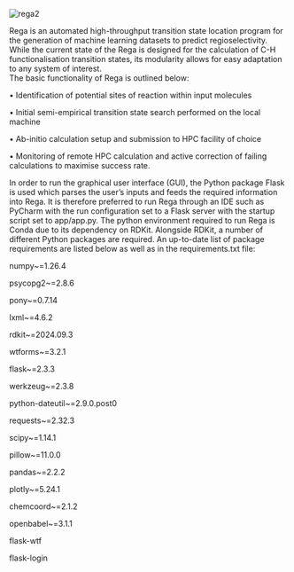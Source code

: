 
![rega2](https://github.com/user-attachments/assets/223390c6-206f-4128-aec5-6bf1caf027d2)

Rega is an automated high-throughput transition state location program for the generation of machine learning datasets to predict regioselectivity. While the current state of the Rega is designed for the calculation of C-H functionalisation transition states, its modularity allows for easy adaptation to any system of interest.  
The basic functionality of Rega is outlined below:

•	Identification of potential sites of reaction within input molecules

•	Initial semi-empirical transition state search performed on the local machine

•	Ab-initio calculation setup and submission to HPC facility of choice

•	Monitoring of remote HPC calculation and active correction of failing calculations to maximise success rate.

In order to run the graphical user interface (GUI), the Python package Flask is used which parses the user’s inputs and feeds the required information into Rega. It is therefore preferred to run Rega through an IDE such as PyCharm with the run configuration set to a Flask server with the startup script set to app/app.py. 
The python environment required to run Rega is Conda due to its dependency on RDKit. Alongside RDKit, a number of different Python packages are required. An up-to-date list of package requirements are listed below as well as in the requirements.txt file: 
<!---
TODO: RA How do you do all these things. You need to explain explicitly how to install this for people who have never used flask. I would also say that you dont need the requirements in both the readme and the requirements.txt. Probably leave in the requirements if i was you. The only thing I would pop in the readme is if anything requires a very specific version or python version. 
-->

<!---
TODO: I would put an example of how to run the code. Maybe with an example input file.
-->

<!---
TODO: There is no requirements.txt
TODO: Docker doesnt work. There is no mopac. 
-->

numpy~=1.26.4

psycopg2~=2.8.6

pony~=0.7.14

lxml~=4.6.2

rdkit~=2024.09.3

wtforms~=3.2.1

flask~=2.3.3

werkzeug~=2.3.8

python-dateutil~=2.9.0.post0

requests~=2.32.3

scipy~=1.14.1

pillow~=11.0.0

pandas~=2.2.2

plotly~=5.24.1

chemcoord~=2.1.2

openbabel~=3.1.1

flask-wtf

flask-login
